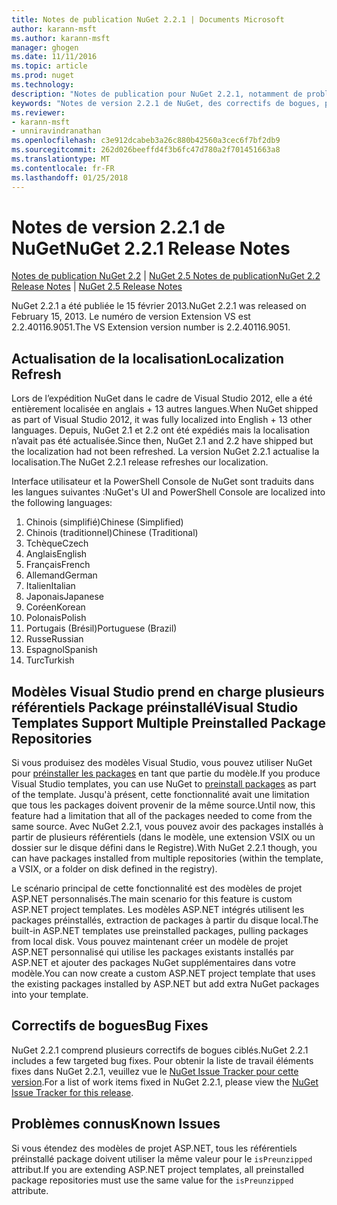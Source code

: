 ```yaml
---
title: Notes de publication NuGet 2.2.1 | Documents Microsoft
author: karann-msft
ms.author: karann-msft
manager: ghogen
ms.date: 11/11/2016
ms.topic: article
ms.prod: nuget
ms.technology: 
description: "Notes de publication pour NuGet 2.2.1, notamment de problèmes connus, des correctifs de bogues, les fonctionnalités ajoutées et dcr."
keywords: "Notes de version 2.2.1 de NuGet, des correctifs de bogues, problèmes connus, ajouté des fonctionnalités, DCR"
ms.reviewer:
- karann-msft
- unniravindranathan
ms.openlocfilehash: c3e912dcabeb3a26c880b42560a3cec6f7bf2db9
ms.sourcegitcommit: 262d026beeffd4f3b6fc47d780a2f701451663a8
ms.translationtype: MT
ms.contentlocale: fr-FR
ms.lasthandoff: 01/25/2018
---
```

# <a name="nuget-221-release-notes"></a><span data-ttu-id="615fa-104">Notes de version 2.2.1 de NuGet</span><span class="sxs-lookup"><span data-stu-id="615fa-104">NuGet 2.2.1 Release Notes</span></span>

<span data-ttu-id="615fa-105">[Notes de publication NuGet 2.2](../release-notes/nuget-2.2.md) | [NuGet 2.5 Notes de publication](../release-notes/nuget-2.5.md)</span><span class="sxs-lookup"><span data-stu-id="615fa-105">[NuGet 2.2 Release Notes](../release-notes/nuget-2.2.md) | [NuGet 2.5 Release Notes](../release-notes/nuget-2.5.md)</span></span>

<span data-ttu-id="615fa-106">NuGet 2.2.1 a été publiée le 15 février 2013.</span><span class="sxs-lookup"><span data-stu-id="615fa-106">NuGet 2.2.1 was released on February 15, 2013.</span></span>  <span data-ttu-id="615fa-107">Le numéro de version Extension VS est 2.2.40116.9051.</span><span class="sxs-lookup"><span data-stu-id="615fa-107">The VS Extension version number is 2.2.40116.9051.</span></span>

## <a name="localization-refresh"></a><span data-ttu-id="615fa-108">Actualisation de la localisation</span><span class="sxs-lookup"><span data-stu-id="615fa-108">Localization Refresh</span></span>
<span data-ttu-id="615fa-109">Lors de l’expédition NuGet dans le cadre de Visual Studio 2012, elle a été entièrement localisée en anglais + 13 autres langues.</span><span class="sxs-lookup"><span data-stu-id="615fa-109">When NuGet shipped as part of Visual Studio 2012, it was fully localized into English + 13 other languages.</span></span>  <span data-ttu-id="615fa-110">Depuis, NuGet 2.1 et 2.2 ont été expédiés mais la localisation n’avait pas été actualisée.</span><span class="sxs-lookup"><span data-stu-id="615fa-110">Since then, NuGet 2.1 and 2.2 have shipped but the localization had not been refreshed.</span></span>  <span data-ttu-id="615fa-111">La version NuGet 2.2.1 actualise la localisation.</span><span class="sxs-lookup"><span data-stu-id="615fa-111">The NuGet 2.2.1 release refreshes our localization.</span></span>

<span data-ttu-id="615fa-112">Interface utilisateur et la PowerShell Console de NuGet sont traduits dans les langues suivantes :</span><span class="sxs-lookup"><span data-stu-id="615fa-112">NuGet's UI and PowerShell Console are localized into the following languages:</span></span>

1. <span data-ttu-id="615fa-113">Chinois (simplifié)</span><span class="sxs-lookup"><span data-stu-id="615fa-113">Chinese (Simplified)</span></span>
1. <span data-ttu-id="615fa-114">Chinois (traditionnel)</span><span class="sxs-lookup"><span data-stu-id="615fa-114">Chinese (Traditional)</span></span>
1. <span data-ttu-id="615fa-115">Tchèque</span><span class="sxs-lookup"><span data-stu-id="615fa-115">Czech</span></span>
1. <span data-ttu-id="615fa-116">Anglais</span><span class="sxs-lookup"><span data-stu-id="615fa-116">English</span></span>
1. <span data-ttu-id="615fa-117">Français</span><span class="sxs-lookup"><span data-stu-id="615fa-117">French</span></span>
1. <span data-ttu-id="615fa-118">Allemand</span><span class="sxs-lookup"><span data-stu-id="615fa-118">German</span></span>
1. <span data-ttu-id="615fa-119">Italien</span><span class="sxs-lookup"><span data-stu-id="615fa-119">Italian</span></span>
1. <span data-ttu-id="615fa-120">Japonais</span><span class="sxs-lookup"><span data-stu-id="615fa-120">Japanese</span></span>
1. <span data-ttu-id="615fa-121">Coréen</span><span class="sxs-lookup"><span data-stu-id="615fa-121">Korean</span></span>
1. <span data-ttu-id="615fa-122">Polonais</span><span class="sxs-lookup"><span data-stu-id="615fa-122">Polish</span></span>
1. <span data-ttu-id="615fa-123">Portugais (Brésil)</span><span class="sxs-lookup"><span data-stu-id="615fa-123">Portuguese (Brazil)</span></span>
1. <span data-ttu-id="615fa-124">Russe</span><span class="sxs-lookup"><span data-stu-id="615fa-124">Russian</span></span>
1. <span data-ttu-id="615fa-125">Espagnol</span><span class="sxs-lookup"><span data-stu-id="615fa-125">Spanish</span></span>
1. <span data-ttu-id="615fa-126">Turc</span><span class="sxs-lookup"><span data-stu-id="615fa-126">Turkish</span></span>

## <a name="visual-studio-templates-support-multiple-preinstalled-package-repositories"></a><span data-ttu-id="615fa-127">Modèles Visual Studio prend en charge plusieurs référentiels Package préinstallé</span><span class="sxs-lookup"><span data-stu-id="615fa-127">Visual Studio Templates Support Multiple Preinstalled Package Repositories</span></span>
<span data-ttu-id="615fa-128">Si vous produisez des modèles Visual Studio, vous pouvez utiliser NuGet pour [préinstaller les packages](../visual-studio-extensibility/visual-studio-templates.md) en tant que partie du modèle.</span><span class="sxs-lookup"><span data-stu-id="615fa-128">If you produce Visual Studio templates, you can use NuGet to [preinstall packages](../visual-studio-extensibility/visual-studio-templates.md) as part of the template.</span></span>  <span data-ttu-id="615fa-129">Jusqu'à présent, cette fonctionnalité avait une limitation que tous les packages doivent provenir de la même source.</span><span class="sxs-lookup"><span data-stu-id="615fa-129">Until now, this feature had a limitation that all of the packages needed to come from the same source.</span></span>  <span data-ttu-id="615fa-130">Avec NuGet 2.2.1, vous pouvez avoir des packages installés à partir de plusieurs référentiels (dans le modèle, une extension VSIX ou un dossier sur le disque défini dans le Registre).</span><span class="sxs-lookup"><span data-stu-id="615fa-130">With NuGet 2.2.1 though, you can have packages installed from multiple repositories (within the template, a VSIX, or a folder on disk defined in the registry).</span></span>

<span data-ttu-id="615fa-131">Le scénario principal de cette fonctionnalité est des modèles de projet ASP.NET personnalisés.</span><span class="sxs-lookup"><span data-stu-id="615fa-131">The main scenario for this feature is custom ASP.NET project templates.</span></span>  <span data-ttu-id="615fa-132">Les modèles ASP.NET intégrés utilisent les packages préinstallés, extraction de packages à partir du disque local.</span><span class="sxs-lookup"><span data-stu-id="615fa-132">The built-in ASP.NET templates use preinstalled packages, pulling packages from local disk.</span></span>  <span data-ttu-id="615fa-133">Vous pouvez maintenant créer un modèle de projet ASP.NET personnalisé qui utilise les packages existants installés par ASP.NET et ajouter des packages NuGet supplémentaires dans votre modèle.</span><span class="sxs-lookup"><span data-stu-id="615fa-133">You can now create a custom ASP.NET project template that uses the existing packages installed by ASP.NET but add extra NuGet packages into your template.</span></span>

## <a name="bug-fixes"></a><span data-ttu-id="615fa-134">Correctifs de bogues</span><span class="sxs-lookup"><span data-stu-id="615fa-134">Bug Fixes</span></span>
<span data-ttu-id="615fa-135">NuGet 2.2.1 comprend plusieurs correctifs de bogues ciblés.</span><span class="sxs-lookup"><span data-stu-id="615fa-135">NuGet 2.2.1 includes a few targeted bug fixes.</span></span> <span data-ttu-id="615fa-136">Pour obtenir la liste de travail éléments fixes dans NuGet 2.2.1, veuillez vue le [NuGet Issue Tracker pour cette version](http://nuget.codeplex.com/workitem/list/advanced?keyword=&status=Closed&type=All&priority=All&release=NuGet%202.2.1&assignedTo=All&component=All&sortField=LastUpdatedDate&sortDirection=Descending&page=0).</span><span class="sxs-lookup"><span data-stu-id="615fa-136">For a list of work items fixed in NuGet 2.2.1, please view the [NuGet Issue Tracker for this release](http://nuget.codeplex.com/workitem/list/advanced?keyword=&status=Closed&type=All&priority=All&release=NuGet%202.2.1&assignedTo=All&component=All&sortField=LastUpdatedDate&sortDirection=Descending&page=0).</span></span>


## <a name="known-issues"></a><span data-ttu-id="615fa-137">Problèmes connus</span><span class="sxs-lookup"><span data-stu-id="615fa-137">Known Issues</span></span>

<span data-ttu-id="615fa-138">Si vous étendez des modèles de projet ASP.NET, tous les référentiels préinstallé package doivent utiliser la même valeur pour le `isPreunzipped` attribut.</span><span class="sxs-lookup"><span data-stu-id="615fa-138">If you are extending ASP.NET project templates, all preinstalled package repositories must use the same value for the `isPreunzipped` attribute.</span></span>
